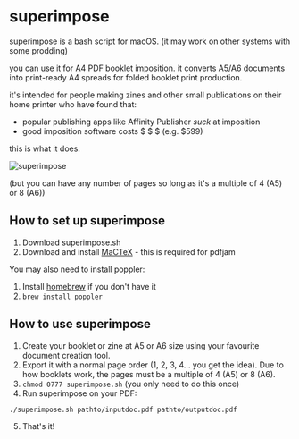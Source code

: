 # superimpose

superimpose is a bash script for macOS. (it may work on other systems with some prodding)

you can use it for A4 PDF booklet imposition. it converts A5/A6 documents into print-ready A4 spreads for folded booklet print production.

it's intended for people making zines and other small publications on their home printer who have found that:

- popular publishing apps like Affinity Publisher *suck* at imposition
- good imposition software costs $ $ $ (e.g. $599)

this is what it does:

![superimpose](https://github.com/user-attachments/assets/f4cd9fe3-d45b-4793-bc37-2042a19f34d2)

(but you can have any number of pages so long as it's a multiple of 4 (A5) or 8 (A6))

## How to set up superimpose

1. Download superimpose.sh
2. Download and install [MaCTeX](https://www.tug.org/mactex/mactex-download.html) - this is required for pdfjam

You may also need to install poppler:
1. Install [homebrew](https://brew.sh/) if you don't have it
2. ``` brew install poppler ```

## How to use superimpose

1. Create your booklet or zine at A5 or A6 size using your favourite document creation tool.
2. Export it with a normal page order (1, 2, 3, 4... you get the idea). Due to how booklets work, the pages must be a multiple of 4 (A5) or 8 (A6).
3. ``` chmod 0777 superimpose.sh ``` (you only need to do this once)
4. Run superimpose on your PDF:

``` ./superimpose.sh pathto/inputdoc.pdf pathto/outputdoc.pdf ```

5. That's it!
